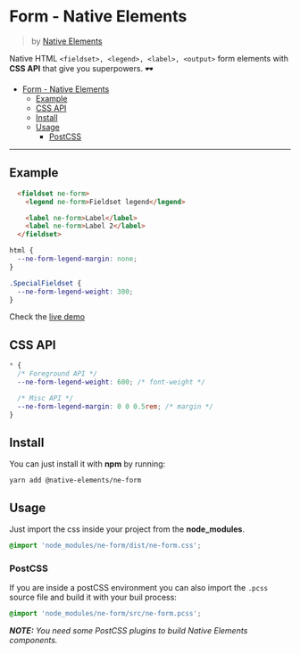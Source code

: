 # Form - Native Elements
> by [Native Elements](https://github.com/equinusocio/native-elements)

Native HTML `<fieldset>, <legend>, <label>, <output>` form elements with **CSS API** that give you superpowers. 🕶

<!-- TOC -->

- [Form - Native Elements](#form---native-elements)
  - [Example](#example)
  - [CSS API](#css-api)
  - [Install](#install)
  - [Usage](#usage)
    - [PostCSS](#postcss)

<!-- /TOC -->

---

## Example

```html
  <fieldset ne-form>
    <legend ne-form>Fieldset legend</legend>

    <label ne-form>Label</label>
    <label ne-form>Label 2</label>
  </fieldset>
```

```css
html {
  --ne-form-legend-margin: none;
}

.SpecialFieldset {
  --ne-form-legend-weight: 300;
}
```

Check the [live demo](https://ne-form.stackblitz.io/)


## CSS API

```css
* {
  /* Foreground API */
  --ne-form-legend-weight: 600; /* font-weight */

  /* Misc API */
  --ne-form-legend-margin: 0 0 0.5rem; /* margin */
}
```

## Install

You can just install it with **npm** by running:
```
yarn add @native-elements/ne-form
```


## Usage
Just import the css inside your project from the **node_modules**.
```css
@import 'node_modules/ne-form/dist/ne-form.css';
```

### PostCSS
If you are inside a postCSS environment you can also import the `.pcss` source file and build it with your buil process:
```css
@import 'node_modules/ne-form/src/ne-form.pcss';
```

_**NOTE:** You need some PostCSS plugins to build Native Elements components._
